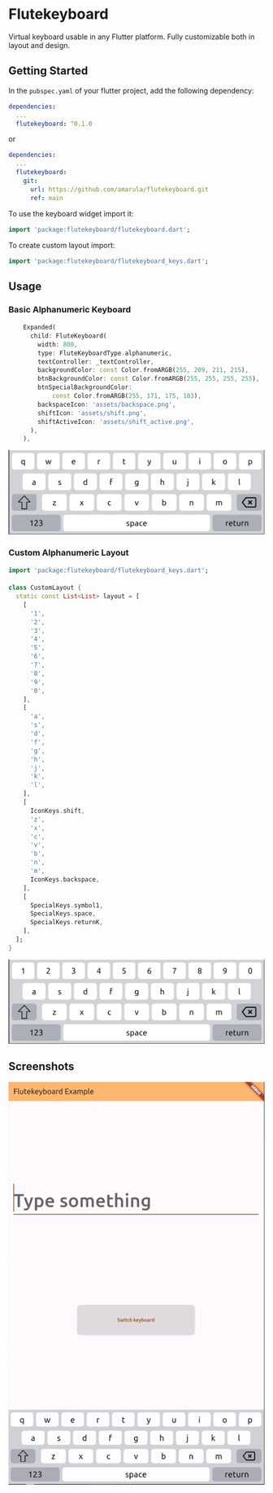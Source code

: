 # Flutekeyboard

Virtual keyboard usable in any Flutter platform. Fully customizable both in layout and design.

## Getting Started

In the `pubspec.yaml` of your flutter project, add the following dependency:

```yaml
dependencies:
  ...
  flutekeyboard: ^0.1.0
```

or

```yaml
dependencies:
  ...
  flutekeyboard:
    git:
      url: https://github.com/amarula/flutekeyboard.git
      ref: main
```

To use the keyboard widget import it:

```dart
import 'package:flutekeyboard/flutekeyboard.dart';
```

To create custom layout import:

```dart
import 'package:flutekeyboard/flutekeyboard_keys.dart';
```


## Usage

### Basic Alphanumeric Keyboard

```dart
    Expanded(
      child: FluteKeyboard(
        width: 800,
        type: FluteKeyboardType.alphanumeric,
        textController: _textController,
        backgroundColor: const Color.fromARGB(255, 209, 211, 215),
        btnBackgroundColor: const Color.fromARGB(255, 255, 255, 255),
        btnSpecialBackgroundColor:
            const Color.fromARGB(255, 171, 175, 183),
        backspaceIcon: 'assets/backspace.png',
        shiftIcon: 'assets/shift.png',
        shiftActiveIcon: 'assets/shift_active.png',
      ),
    ),
```

![Basic Alphanumeric Keyboard](screenshots/basic_alphanum_keyboard.png)

### Custom Alphanumeric Layout

```dart
import 'package:flutekeyboard/flutekeyboard_keys.dart';

class CustomLayout {
  static const List<List> layout = [
    [
      '1',
      '2',
      '3',
      '4',
      '5',
      '6',
      '7',
      '8',
      '9',
      '0',
    ],
    [
      'a',
      's',
      'd',
      'f',
      'g',
      'h',
      'j',
      'k',
      'l',
    ],
    [
      IconKeys.shift,
      'z',
      'x',
      'c',
      'v',
      'b',
      'n',
      'm',
      IconKeys.backspace,
    ],
    [
      SpecialKeys.symbol1,
      SpecialKeys.space,
      SpecialKeys.returnK,
    ],
  ];
}
```

![Custom Alphanumeric Keyboard](screenshots/custom_alphanum_keyboard.png)

## Screenshots

<p align="center">
  <img src="screenshots/flutekeyboard.gif" />
</p>